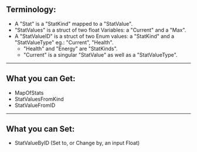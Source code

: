 ## Terminology:

- A "Stat" is a "StatKind" mapped to a "StatValue".
- "StatValues" is a struct of two float Variables: a "Current" and a "Max".
- A "StatValueID" is a struct of two Enum values: a "StatKind" and a "StatValueType" eg.: "Current", "Health".
    - "Health" and "Energy" are "StatKinds".
    - "Current" is a singular "StatValue" as well as a "StatValueType".

* * *

## What you can Get:

- MapOfStats
- StatValuesFromKind
- StatValueFromID

* * *

## What you can Set:

- StatValueByID (Set to, or Change by, an input Float)